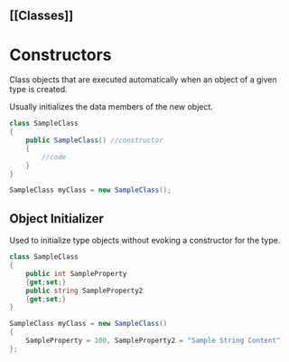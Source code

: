 [[Classes]]
---
# Constructors
Class objects that are executed automatically when an object of a given type is created.

Usually initializes the data members of the new object.

```csharp
class SampleClass
{
	public SampleClass() //constructor
	{
		//code
	}
}

SampleClass myClass = new SampleClass();
```



## Object Initializer
Used to initialize type objects without evoking a constructor for the type.

```csharp
class SampleClass
{
	public int SampleProperty
	{get;set;}
	public string SampleProperty2
	{get;set;}
}

SampleClass myClass = new SampleClass()
{
	SampleProperty = 100, SampleProperty2 = "Sample String Content"
};
```